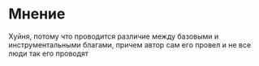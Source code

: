 # Мнение

Хуйня, потому что проводится различие между базовыми и инструментальными благами, причем автор сам его провел и не все люди так его проводят
